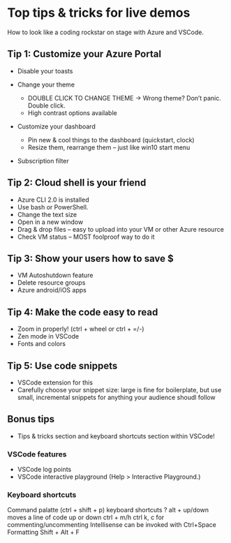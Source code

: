 # Top tips & tricks for live demos

How to look like a coding rockstar on stage with Azure and VSCode.

[comment]: # (Consider adding screenshots for each of these tips)

## Tip 1: Customize your Azure Portal

[comment]: # (If you're doing an Azure demo - you're probably going to have the Portal up)

* Disable your toasts
* Change your theme
  * DOUBLE CLICK TO CHANGE THEME -> Wrong theme? Don’t panic. Double click.
  * High contrast options available
* Customize your dashboard

    [comment]: # (You know you can pin your resources to the dashboard, but…)

  * Pin new & cool things to the dashboard (quickstart, clock)
  * Resize them, rearrange them – just like win10 start menu

* Subscription filter

    [comment]: # (you have multiple subscriptions, don’t want everyone to see your personal resources. Those are the ones I’m making Satya pay for.)

## Tip 2: Cloud shell is your friend

  [comment]: # (if you ever have to demo on a machine that isn't yours, or you can't install command line tools on cloud shell will save your butt.)

* Azure CLI 2.0 is installed
* Use bash or PowerShell.
* Change the text size
* Open in a new window
* Drag & drop files – easy to upload into your VM or other Azure resource
* Check VM status – MOST foolproof way to do it

## Tip 3: Show your users how to save $

  [comment]: # (this is for you and your audience. If you're starting a VM to use for a demo - are you going to remember to shut it back down?s)

* VM Autoshutdown feature
* Delete resource groups
* Azure android/iOS apps

## Tip 4: Make the code easy to read

* Zoom in properly! (ctrl + wheel or ctrl + =/-)
* Zen mode in VSCode
* Fonts and colors

## Tip 5: Use code snippets

* VSCode extension for this
* Carefully choose your snippet size: large is fine for boilerplate, but use small, incremental snippets for anything your audience shoudl follow

## Bonus tips

* Tips & tricks section and keyboard shortcuts section within VSCode!

### VSCode features

* VSCode log points
* VSCode interactive playground (Help > Interactive Playground.)

### Keyboard shortcuts

Command palatte (ctrl + shift + p)
keyboard shortcuts ?
alt + up/down moves a line of code up or down
ctrl + m/h
ctrl k, c for commenting/uncommenting
Intellisense can be invoked with Ctrl+Space
Formatting Shift + Alt + F